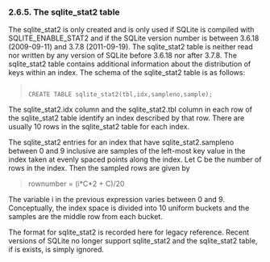 ### 2\.6\.5\. The sqlite\_stat2 table


The sqlite\_stat2 is only created and is only used if SQLite is compiled
with SQLITE\_ENABLE\_STAT2 and if the SQLite version number is between
3\.6\.18 (2009\-09\-11\) and 3\.7\.8 (2011\-09\-19\).
The sqlite\_stat2 table is neither read nor written by any
version of SQLite before 3\.6\.18 nor after 3\.7\.8\.
The sqlite\_stat2 table contains additional information
about the distribution of keys within an index.
The schema of the sqlite\_stat2 table is as follows:




> ```
> 
> CREATE TABLE sqlite_stat2(tbl,idx,sampleno,sample);
> 
> ```


The sqlite\_stat2\.idx column and the sqlite\_stat2\.tbl column in each 
row of the sqlite\_stat2 table identify an index described by that row.
There are usually 10 rows in the sqlite\_stat2
table for each index.



The sqlite\_stat2 entries for an index that have sqlite\_stat2\.sampleno
between 0 and 9 inclusive are samples of the left\-most key value in the
index taken at evenly spaced points along the index.
Let C be the number of rows in the index.
Then the sampled rows are given by




> rownumber \= (i\*C\*2 \+ C)/20


The variable i in the previous expression varies between 0 and 9\.
Conceptually, the index space is divided into
10 uniform buckets and the samples are the middle row from each bucket.



The format for sqlite\_stat2 is recorded here for legacy reference. 
Recent versions of SQLite no longer support sqlite\_stat2 and the
sqlite\_stat2 table, if is exists, is simply ignored.




